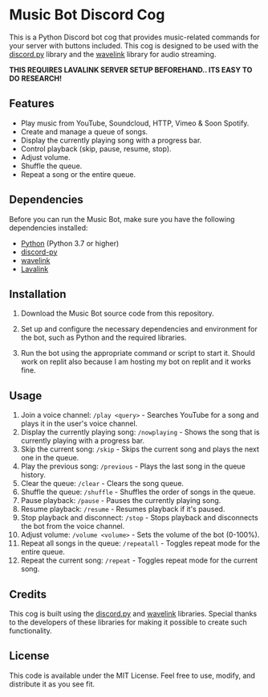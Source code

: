 # Music Bot Discord Cog

This is a Python Discord bot cog that provides music-related commands for your server with buttons included. This cog is designed to be used with the [discord.py](https://github.com/Rapptz/discord.py) library and the [wavelink](https://github.com/PythonistaGuild/Wavelink) library for audio streaming.



**THIS REQUIRES LAVALINK SERVER SETUP BEFOREHAND.. ITS EASY TO DO RESEARCH!**

## Features

- Play music from YouTube, Soundcloud, HTTP, Vimeo & Soon Spotify.
- Create and manage a queue of songs.
- Display the currently playing song with a progress bar.
- Control playback (skip, pause, resume, stop).
- Adjust volume.
- Shuffle the queue.
- Repeat a song or the entire queue.

## Dependencies

Before you can run the Music Bot, make sure you have the following dependencies installed:

- [Python](https://www.python.org/) (Python 3.7 or higher)
- [discord-py](https://github.com/Rapptz/discord.py)
- [wavelink](https://github.com/PythonistaGuild/Wavelink)
- [Lavalink](https://github.com/lavalink-devs/Lavalink)

## Installation

1. Download the Music Bot source code from this repository.

2. Set up and configure the necessary dependencies and environment for the bot, such as Python and the required libraries.

3. Run the bot using the appropriate command or script to start it. Should work on replit also because I am hosting my bot on replit and it works fine.


## Usage

1. Join a voice channel: `/play <query>` - Searches YouTube for a song and plays it in the user's voice channel.
2. Display the currently playing song: `/nowplaying` - Shows the song that is currently playing with a progress bar.
3. Skip the current song: `/skip` - Skips the current song and plays the next one in the queue.
4. Play the previous song: `/previous` - Plays the last song in the queue history.
5. Clear the queue: `/clear` - Clears the song queue.
6. Shuffle the queue: `/shuffle` - Shuffles the order of songs in the queue.
7. Pause playback: `/pause` - Pauses the currently playing song.
8. Resume playback: `/resume` - Resumes playback if it's paused.
9. Stop playback and disconnect: `/stop` - Stops playback and disconnects the bot from the voice channel.
10. Adjust volume: `/volume <volume>` - Sets the volume of the bot (0-100%).
11. Repeat all songs in the queue: `/repeatall` - Toggles repeat mode for the entire queue.
12. Repeat the current song: `/repeat` - Toggles repeat mode for the current song.

## Credits

This cog is built using the [discord.py](https://github.com/Rapptz/discord.py) and [wavelink](https://github.com/PythonistaGuild/Wavelink) libraries. Special thanks to the developers of these libraries for making it possible to create such functionality.

## License

This code is available under the MIT License. Feel free to use, modify, and distribute it as you see fit.
